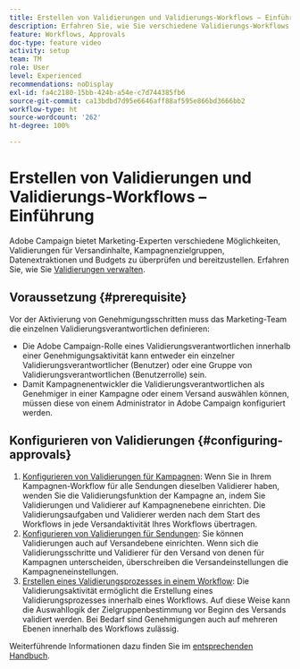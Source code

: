 ```yaml
---
title: Erstellen von Validierungen und Validierungs-Workflows – Einführung
description: Erfahren Sie, wie Sie verschiedene Validierungs-Workflows konfigurieren.
feature: Workflows, Approvals
doc-type: feature video
activity: setup
team: TM
role: User
level: Experienced
recommendations: noDisplay
exl-id: fa4c2180-15bb-424b-a54e-c7d744385fb6
source-git-commit: ca13bdbd7d95e6646aff88af595e866bd3666bb2
workflow-type: ht
source-wordcount: '262'
ht-degree: 100%

---
```


# Erstellen von Validierungen und Validierungs-Workflows – Einführung

Adobe Campaign bietet Marketing-Experten verschiedene Möglichkeiten, Validierungen für Versandinhalte, Kampagnenzielgruppen, Datenextraktionen und Budgets zu überprüfen und bereitzustellen. Erfahren Sie, wie Sie [Validierungen verwalten](/help/process-management/create-approvals-and-validation-workflows/manage-approvals.md).

## Voraussetzung {#prerequisite}

Vor der Aktivierung von Genehmigungsschritten muss das Marketing-Team die einzelnen Validierungsverantwortlichen definieren:

* Die Adobe Campaign-Rolle eines Validierungsverantwortlichen innerhalb einer Genehmigungsaktivität kann entweder ein einzelner Validierungsverantwortlicher (Benutzer) oder eine Gruppe von Validierungsverantwortlichen (Benutzerrolle) sein.
* Damit Kampagnenentwickler die Validierungsverantwortlichen als Genehmiger in einer Kampagne oder einem Versand auswählen können, müssen diese von einem Administrator in Adobe Campaign konfiguriert werden.

## Konfigurieren von Validierungen {#configuring-approvals}

1. [Konfigurieren von Validierungen für Kampagnen](/help/process-management/create-approvals-and-validation-workflows/configure-approvals-for-campaigns.md):
Wenn Sie in Ihrem Kampagnen-Workflow für alle Sendungen dieselben Validierer haben, wenden Sie die Validierungsfunktion der Kampagne an, indem Sie Validierungen und Validierer auf Kampagnenebene einrichten. Die Validierungsaufgaben und Validierer werden nach dem Start des Workflows in jede Versandaktivität Ihres Workflows übertragen.
2. [Konfigurieren von Validierungen für Sendungen](/help/process-management/create-approvals-and-validation-workflows/configure-approvals-for-deliveries.md): 
Sie können Validierungen auch auf Versandebene einrichten. Wenn sich die Validierungsschritte und Validierer für den Versand von denen für Kampagnen unterscheiden, überschreiben die Versandeinstellungen die Kampagneneinstellungen.
3. [Erstellen eines Validierungsprozesses in einem Workflow](/help/process-management/create-approvals-and-validation-workflows/create-approval-process-in-a-workflow.md): 
Die Validierungsaktivität ermöglicht die Erstellung eines Validierungsprozesses innerhalb eines Workflows. Auf diese Weise kann die Auswahllogik der Zielgruppenbestimmung vor Beginn des Versands validiert werden. Bei Bedarf sind Genehmigungen auch auf mehreren Ebenen innerhalb des Workflows zulässig.

Weiterführende Informationen dazu finden Sie im [entsprechenden Handbuch](https://experienceleague.adobe.com/docs/campaign-classic/using/automating-with-workflows/flow-control-activities/approval.html?lang=de).
